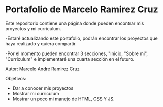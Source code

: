 <h1> Portafolio de Marcelo Ramirez Cruz </h1>

Este repositorio contiene una página donde pueden encontrar mis proyectos y mi curriculum.

-Estaré actualizando este portafolio, podrán encontrar los proyectos que haya realizado y quiera compartir.

-Por el momento pueden encontrar 3 secciones, "Inicio, "Sobre mi", "Curriculum" e implementaré una cuarta sección en el futuro.

Autor: Marcelo André Ramirez Cruz

Objetivos:

- Dar a conocer mis proyectos
- Mostrar mi curriculum
- Mostrar un poco mi manejo de HTML, CSS Y JS.
